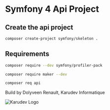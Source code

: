 # Symfony 4 Api Project

Create the api project
--

```bash
composer create-project symfony/skeleton .
```

Requirements
--
```bash
composer require --dev symfony/profiler-pack
```
```bash
composer require maker --dev
```
```bash
composer req api
```

Build by Dolyveen Renault, Karudev Informatique

![Karudev Logo](http://karudev-informatique.fr/wp-content/uploads/2018/03/LOGO_Karudev_RVB-Couleurs-150x150.png)
